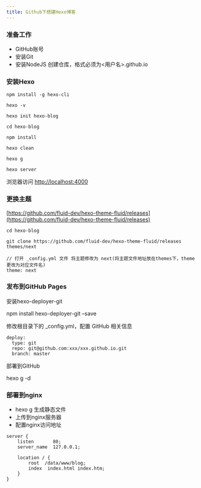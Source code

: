 ```yaml
---
title: Github下搭建Hexo博客
---
```


### 准备工作
- GitHub账号
- 安装Git
- 安装NodeJS
  创建仓库，格式必须为<用户名>.github.io

### 安装Hexo
```
npm install -g hexo-cli

hexo -v

hexo init hexo-blog

cd hexo-blog

npm install

hexo clean

hexo g

hexo server
```

浏览器访问 [http://localhost:4000](http://localhost:4000)

### 更换主题
[https://github.com/fluid-dev/hexo-theme-fluid/releases](https://github.com/fluid-dev/hexo-theme-fluid/releases)

```
cd hexo-blog

git clone https://github.com/fluid-dev/hexo-theme-fluid/releases themes/next

// 打开 _config.yml 文件 将主题修改为 next(将主题文件地址放在themes下，theme更改为对应文件名)
theme: next
```

### 发布到GitHub Pages
安装hexo-deployer-git

npm install hexo-deployer-git –save

修改根目录下的 _config.yml，配置 GitHub 相关信息

```
deploy:
  type: git
  repo: git@github.com:xxx/xxx.github.io.git
  branch: master
```

部署到GitHub

hexo g -d

### 部署到nginx
- hexo g 生成静态文件
- 上传到nginx服务器
- 配置nginx访问地址

```
server {
    listen       80;
    server_name  127.0.0.1;

    location / {
        root  /data/www/blog;
        index  index.html index.htm;
    }
}
```